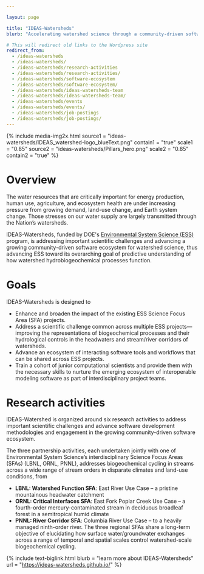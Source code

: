 ```yaml
---

layout: page

title: "IDEAS-Watersheds"
blurb: "Accelerating watershed science through a community-driven software ecosystem"

# This will redirect old links to the Wordpress site
redirect_from: 
  - /ideas-watersheds
  - /ideas-watersheds/
  - /ideas-watersheds/research-activities
  - /ideas-watersheds/research-activities/
  - /ideas-watersheds/software-ecosystem
  - /ideas-watersheds/software-ecosystem/
  - /ideas-watersheds/ideas-watersheds-team
  - /ideas-watersheds/ideas-watersheds-team/
  - /ideas-watersheds/events
  - /ideas-watersheds/events/
  - /ideas-watersheds/job-postings
  - /ideas-watersheds/job-postings/
---
```


{% 	include media-img2x.html 
	  source1 = "ideas-watersheds/IDEAS_watershed-logo_blueText.png"
	  contain1 = "true"
      scale1 = "0.85"
     source2 = "ideas-watersheds/Pillars_hero.png"
	 scale2 = "0.85"
	contain2 = "true"
%}

# Overview

The water resources that are critically important for energy production, human use, agriculture, and ecosystem health are under increasing pressure from growing demand, land-use change, and Earth system change. Those stresses on our water supply are largely transmitted through the Nation’s watersheds.

IDEAS-Watersheds, funded by DOE's [Environmental System Science (ESS)](https://ess.science.energy.gov) program, is addressing important scientific challenges and advancing a growing community-driven software ecosystem for watershed science, thus advancing ESS toward its overarching goal of predictive understanding of how watershed hydrobiogeochemical processes function.

# Goals

IDEAS-Watersheds is designed to

- Enhance and broaden the impact of the existing ESS Science Focus Area (SFA) projects.
- Address a scientific challenge common across multiple ESS projects—improving the representations of biogeochemical processes and their hydrological controls in the headwaters and stream/river corridors of watersheds.
- Advance an ecosystem of interacting software tools and workflows that can be shared across ESS projects.
- Train a cohort of junior computational scientists and provide them with the necessary skills to nurture the emerging ecosystem of interoperable modeling software as part of interdisciplinary project teams.

# Research activities

IDEAS-Watershed is organized around six research activities to address important scientific challenges and advance software development methodologies and engagement in the growing community-driven software ecosystem.

The three partnership activities, each undertaken jointly with one of Environmental System Science’s interdisciplinary Science Focus Areas (SFAs) (LBNL, ORNL, PNNL), addresses biogeochemical cycling in streams across a wide range of stream orders in disparate climates and land-use conditions, from

- **LBNL: Watershed Function SFA**: East River Use Case – a pristine mountainous headwater catchment
- **ORNL: Critical Interfaces SFA**: East Fork Poplar Creek Use Case – a fourth-order mercury-contaminated stream in deciduous broadleaf forest in a semitropical humid climate
- **PNNL: River Corridor SFA**: Columbia River Use Case – to a heavily managed ninth-order river.
The three regional SFAs share a long-term objective of elucidating how surface water/groundwater exchanges across a range of temporal and spatial scales control watershed-scale biogeochemical cycling.


{% 	include text-biglink.html
		blurb = "learn more about IDEAS-Watersheds"
		url = "https://ideas-watersheds.github.io/"
%}
